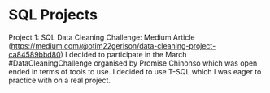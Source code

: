 # SQL Projects

Project 1: SQL Data Cleaning Challenge: Medium Article (https://medium.com/@otim22gerison/data-cleaning-project-ca84589bbd80)
I decided to participate in the March #DataCleaningChallenge organised by Promise Chinonso which was open ended in terms of 
tools to use. I decided to use T-SQL which I was eager to practice with on a real project.

